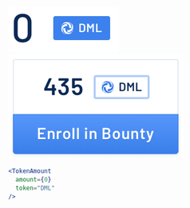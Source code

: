 <div class="references">
  <div class="reference">
    <a href="public/images/components/TokenAmount/1.png">
      <img src="public/images/components/TokenAmount/1.png" alt="TokenAmount 1" />
    </a>
  </div>
  <div class="reference">
    <a href="public/images/components/TokenAmount/2.png">
      <img src="public/images/components/TokenAmount/2.png" alt="TokenAmount 2" />
    </a>
  </div>
</div>

```jsx
<TokenAmount
  amount={0}
  token="DML"
/>
```
